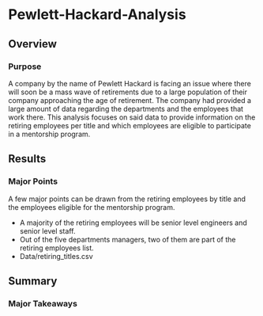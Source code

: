# Pewlett-Hackard-Analysis
## Overview
### Purpose
A company by the name of Pewlett Hackard is facing an issue where there will soon be a mass wave of retirements due to a large population of their company approaching the age of retirement. The company had provided a large amount of data regarding the departments and the employees that work there. This analysis focuses on said data to provide information on the retiring employees per title and which employees are eligible to participate in a mentorship program. 
## Results
### Major Points
A few major points can be drawn from the retiring employees by title and the employees eligible for the mentorship program.
* A majority of the retiring employees will be senior level engineers and senior level staff. 
* Out of the five departments managers, two of them are part of the retiring employees list. 
* Data/retiring_titles.csv
## Summary 
### Major Takeaways
